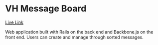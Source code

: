 # VH Message Board

[Live Link][link]

[link]: https://vhmsgboard.herokuapp.com/
Web application built with Rails on the back end and Backbone.js on the front
end. Users can create and manage through sorted messages. 
